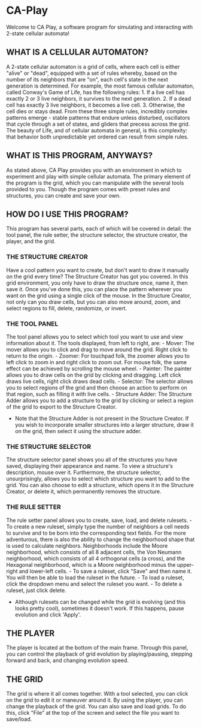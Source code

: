 # CA-Play
Welcome to CA Play, a software program for simulating and interacting with 2-state cellular automata!

## WHAT IS A CELLULAR AUTOMATON?

A 2-state cellular automaton is a grid of cells, where each cell is either "alive" or "dead", equipped with a set 
of rules whereby, based on the number of its neighbors that are "on", each cell's state in the next generation 
is determined. For example, the most famous cellular automaton, called Conway's Game of Life, has the following 
rules:
	1. If a live cell has exactly 2 or 3 live neighbors, it survives to the next generation.
	2. If a dead cell has exactly 3 live neighbors, it becomes a live cell.
	3. Otherwise, the cell dies or stays dead.
From these three simple rules, incredibly complex patterns emerge - stable patterns that endure unless disturbed,
oscillators that cycle through a set of states, and gliders that precess across the grid. The beauty of Life,
and of cellular automata in general, is this complexity: that behavior both unpredictable yet ordered can result
from simple rules.

## WHAT IS THIS PROGRAM, ANYWAYS?

As stated above, CA Play provides you with an environment in which to experiment and play with simple cellular
automata. The primary element of the program is the grid, which you can manipulate with the several tools provided
to you. Though the program comes with preset rules and structures, you can create and save your own.

## HOW DO I USE THIS PROGRAM?

This program has several parts, each of which will be covered in detail: the tool panel, the rule setter,
the structure selector, the structure creator, the player, and the grid.


### THE STRUCTURE CREATOR

Have a cool pattern you want to create, but don't want to draw it manually on the grid every time? The 
Structure Creator has got you covered. In this grid environment, you only have to draw the structure once,
name it, then save it. Once you've done this, you can place the pattern wherever you want on the grid using
a single click of the mouse. In the Structure Creator, not only can you draw cells, but you can also move around,
zoom, and select regions to fill, delete, randomize, or invert.

### THE TOOL PANEL

The tool panel allows you to select which tool you want to use and view information about it. The tools displayed, 
from left to right, are:
	- Mover: The mover allows you to click and drag to move around the grid. Right click to return to the origin.
	- Zoomer: For touchpad folk, the zoomer allows you to left click to zoom in and right click to zoom out.
		  For mouse folk, the same effect can be achieved by scrolling the mouse wheel.
	- Painter: The painter allows you to draw cells on the grid by clicking and dragging. Left click draws
		   live cells, right click draws dead cells.
	- Selector: The selector allows you to select regions of the grid and then choose an action to 
		    perform on that region, such as filling it with live cells.
	- Structure Adder: The Structure Adder allows you to add a structure to the grid by clicking or
			   select a region of the grid to export to the Structure Creator.
* Note that the Structure Adder is not present in the Structure Creator. If you wish to incorporate smaller structures
  into a larger structure, draw it on the grid, then select it using the structure adder.

### THE STRUCTURE SELECTOR

The structure selector panel shows you all of the structures you have saved, displaying their appearance and name. To view a
structure's description, mouse over it. Furthermore, the structure selector, unsurprisingly, allows you to select which
structure you want to add to the grid. You can also choose to edit a structure, which opens it in the Structure Creator,
or delete it, which permanently removes the structure.

### THE RULE SETTER

The rule setter panel allows you to create, save, load, and delete rulesets. 
      - To create a new ruleset, simply type the number of neighbors a cell needs to survive and to be born into the 
	corresponding text fields. For the more adventurous, there is also the ability to change the neighborhood shape that 
	is used to calculate neighbors. Neighborhoods include the Moore neighborhood, which consists of all 8 adjacent cells, 
	the Von Neumann neighborhood, which consists of all 4 orthogonal cells (a cross), and the Hexagonal neighborhood, 
	which is a Moore neighborhood minus the upper-right and lower-left cells. 
      - To save a ruleset, click "Save" and then name it. You will then be able to load the ruleset in the future.
      - To load a ruleset, click the dropdown menu and select the ruleset you want.
      - To delete a ruleset, just click delete.
* Although rulesets can be changed while the grid is evolving (and this looks pretty cool), sometimes it doesn't work. If this
  happens, pause evolution and click 'Apply'.

## THE PLAYER

The player is located at the bottom of the main frame. Through this panel, you can control the playback of grid evolution
by playing/pausing, stepping forward and back, and changing evolution speed.

## THE GRID

The grid is where it all comes together. With a tool selected, you can click on the grid to edit it or maneuver around it.
By using the player, you can change the playback of the grid. You can also save and load grids. To do this, click "File"
at the top of the screen and select the file you want to save/load.
